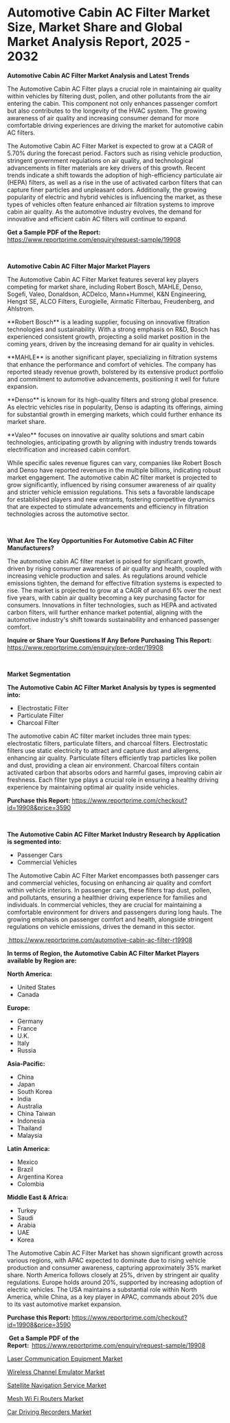 <p><h1>Automotive Cabin AC Filter Market Size, Market Share and Global Market Analysis Report, 2025 - 2032</h1></p><p><strong>Automotive Cabin AC Filter Market Analysis and Latest Trends</strong></p>
<p><p>The Automotive Cabin AC Filter plays a crucial role in maintaining air quality within vehicles by filtering dust, pollen, and other pollutants from the air entering the cabin. This component not only enhances passenger comfort but also contributes to the longevity of the HVAC system. The growing awareness of air quality and increasing consumer demand for more comfortable driving experiences are driving the market for automotive cabin AC filters. </p><p>The Automotive Cabin AC Filter Market is expected to grow at a CAGR of 5.70% during the forecast period. Factors such as rising vehicle production, stringent government regulations on air quality, and technological advancements in filter materials are key drivers of this growth. Recent trends indicate a shift towards the adoption of high-efficiency particulate air (HEPA) filters, as well as a rise in the use of activated carbon filters that can capture finer particles and unpleasant odors. Additionally, the growing popularity of electric and hybrid vehicles is influencing the market, as these types of vehicles often feature enhanced air filtration systems to improve cabin air quality. As the automotive industry evolves, the demand for innovative and efficient cabin AC filters will continue to expand.</p></p>
<p><strong>Get a Sample PDF of the Report:&nbsp;</strong> <a href="https://www.reportprime.com/enquiry/request-sample/19908?utm_campaign=3445&utm_medium=2&utm_source=Github&utm_content=ia&utm_term=17032025&utm_id=automotive-cabin-ac-filter">https://www.reportprime.com/enquiry/request-sample/19908</a></p>
<p>&nbsp;</p>
<p><strong>Automotive Cabin AC Filter Major Market Players</strong></p>
<p><p>The Automotive Cabin AC Filter Market features several key players competing for market share, including Robert Bosch, MAHLE, Denso, Sogefi, Valeo, Donaldson, ACDelco, Mann+Hummel, K&N Engineering, Hengst SE, ALCO Filters, Eurogielle, Airmatic Filterbau, Freudenberg, and Ahlstrom.</p><p>**Robert Bosch** is a leading supplier, focusing on innovative filtration technologies and sustainability. With a strong emphasis on R&D, Bosch has experienced consistent growth, projecting a solid market position in the coming years, driven by the increasing demand for air quality in vehicles.</p><p>**MAHLE** is another significant player, specializing in filtration systems that enhance the performance and comfort of vehicles. The company has reported steady revenue growth, bolstered by its extensive product portfolio and commitment to automotive advancements, positioning it well for future expansion.</p><p>**Denso** is known for its high-quality filters and strong global presence. As electric vehicles rise in popularity, Denso is adapting its offerings, aiming for substantial growth in emerging markets, which could further enhance its market share.</p><p>**Valeo** focuses on innovative air quality solutions and smart cabin technologies, anticipating growth by aligning with industry trends towards electrification and increased cabin comfort.</p><p>While specific sales revenue figures can vary, companies like Robert Bosch and Denso have reported revenues in the multiple billions, indicating robust market engagement. The automotive cabin AC filter market is projected to grow significantly, influenced by rising consumer awareness of air quality and stricter vehicle emission regulations. This sets a favorable landscape for established players and new entrants, fostering competitive dynamics that are expected to stimulate advancements and efficiency in filtration technologies across the automotive sector.</p></p>
<p>&nbsp;</p>
<p><strong>What Are The Key Opportunities For Automotive Cabin AC Filter Manufacturers?</strong></p>
<p><p>The automotive cabin AC filter market is poised for significant growth, driven by rising consumer awareness of air quality and health, coupled with increasing vehicle production and sales. As regulations around vehicle emissions tighten, the demand for effective filtration systems is expected to rise. The market is projected to grow at a CAGR of around 6% over the next five years, with cabin air quality becoming a key purchasing factor for consumers. Innovations in filter technologies, such as HEPA and activated carbon filters, will further enhance market potential, aligning with the automotive industry's shift towards sustainability and enhanced passenger comfort.</p></p>
<p><strong>Inquire or Share Your Questions If Any Before Purchasing This Report:</strong> <a href="https://www.reportprime.com/enquiry/pre-order/19908?utm_campaign=3445&utm_medium=2&utm_source=Github&utm_content=ia&utm_term=17032025&utm_id=automotive-cabin-ac-filter">https://www.reportprime.com/enquiry/pre-order/19908</a></p>
<p>&nbsp;</p>
<p><strong>Market Segmentation</strong></p>
<p><strong>The Automotive Cabin AC Filter Market Analysis by types is segmented into:</strong></p>
<p><ul><li>Electrostatic Filter</li><li>Particulate Filter</li><li>Charcoal Filter</li></ul></p>
<p><p>The automotive cabin AC filter market includes three main types: electrostatic filters, particulate filters, and charcoal filters. Electrostatic filters use static electricity to attract and capture dust and allergens, enhancing air quality. Particulate filters efficiently trap particles like pollen and dust, providing a clean air environment. Charcoal filters contain activated carbon that absorbs odors and harmful gases, improving cabin air freshness. Each filter type plays a crucial role in ensuring a healthy driving experience by maintaining optimal air quality inside vehicles.</p></p>
<p><strong>Purchase this Report:&nbsp;</strong><a href="https://www.reportprime.com/checkout?id=19908&price=3590&utm_campaign=3445&utm_medium=2&utm_source=Github&utm_content=ia&utm_term=17032025&utm_id=automotive-cabin-ac-filter">https://www.reportprime.com/checkout?id=19908&price=3590</a></p>
<p>&nbsp;</p>
<p><strong>The Automotive Cabin AC Filter Market Industry Research by Application is segmented into:</strong></p>
<p><ul><li>Passenger Cars</li><li>Commercial Vehicles</li></ul></p>
<p><p>The Automotive Cabin AC Filter Market encompasses both passenger cars and commercial vehicles, focusing on enhancing air quality and comfort within vehicle interiors. In passenger cars, these filters trap dust, pollen, and pollutants, ensuring a healthier driving experience for families and individuals. In commercial vehicles, they are crucial for maintaining a comfortable environment for drivers and passengers during long hauls. The growing emphasis on passenger comfort and health, alongside stringent regulations on vehicle emissions, drives the demand in this sector.</p></p>
<p><a href="https://www.reportprime.com/automotive-cabin-ac-filter-r19908?utm_campaign=3445&utm_medium=2&utm_source=Github&utm_content=ia&utm_term=17032025&utm_id=automotive-cabin-ac-filter">&nbsp;https://www.reportprime.com/automotive-cabin-ac-filter-r19908</a></p>
<p><strong>In terms of Region, the Automotive Cabin AC Filter Market Players available by Region are:</strong></p>
<p>
    <p> <strong> North America: </strong>
        <ul>
            <li>United States</li>
            <li>Canada</li>
        </ul>
        </p> 
    <p> <strong> Europe: </strong>
        <ul>
            <li>Germany</li>
            <li>France</li>
            <li>U.K.</li>
            <li>Italy</li>
            <li>Russia</li>
        </ul>
        </p> 
    <p> <strong> Asia-Pacific: </strong>
        <ul>
            <li>China</li>
            <li>Japan</li>
            <li>South Korea</li>
            <li>India</li>
            <li>Australia</li>
            <li>China Taiwan</li>
            <li>Indonesia</li>
            <li>Thailand</li>
            <li>Malaysia</li>
        </ul>
        </p> 
    <p> <strong> Latin America: </strong>
        <ul>
            <li>Mexico</li>
            <li>Brazil</li>
            <li>Argentina Korea</li>
            <li>Colombia</li>
        </ul>
        </p> 
    <p> <strong> Middle East & Africa: </strong>
        <ul>
            <li>Turkey</li>
            <li>Saudi</li>
            <li>Arabia</li>
            <li>UAE</li>
            <li>Korea</li>
        </ul>
    </p>
    </p>
<p><p>The Automotive Cabin AC Filter Market has shown significant growth across various regions, with APAC expected to dominate due to rising vehicle production and consumer awareness, capturing approximately 35% market share. North America follows closely at 25%, driven by stringent air quality regulations. Europe holds around 20%, supported by increasing adoption of electric vehicles. The USA maintains a substantial role within North America, while China, as a key player in APAC, commands about 20% due to its vast automotive market expansion.</p></p>
<p><strong>Purchase this Report: </strong><a href="https://www.reportprime.com/checkout?id=19908&price=3590&utm_campaign=3445&utm_medium=2&utm_source=Github&utm_content=ia&utm_term=17032025&utm_id=automotive-cabin-ac-filter">https://www.reportprime.com/checkout?id=19908&price=3590</a></p>
<p>&nbsp;<strong>Get a Sample PDF of the Report:&nbsp;&nbsp;</strong><a href="https://www.reportprime.com/enquiry/request-sample/19908?utm_campaign=3445&utm_medium=2&utm_source=Github&utm_content=ia&utm_term=17032025&utm_id=automotive-cabin-ac-filter">https://www.reportprime.com/enquiry/request-sample/19908</a></p>
<p><strong></strong></p>
<p><p><a href="https://www.linkedin.com/pulse/laser-communication-equipment-market-trends-strategic-insights-05zne?utm_campaign=3445&utm_medium=2&utm_source=Github&utm_content=ia&utm_term=17032025&utm_id=automotive-cabin-ac-filter">Laser Communication Equipment Market</a></p><p><a href="https://www.linkedin.com/pulse/wireless-channel-emulator-market-share-analysis-141-cagr-x5aee?utm_campaign=3445&utm_medium=2&utm_source=Github&utm_content=ia&utm_term=17032025&utm_id=automotive-cabin-ac-filter">Wireless Channel Emulator Market</a></p><p><a href="https://www.linkedin.com/pulse/satellite-navigation-service-mosaic-piecing-together-global-gxzze?utm_campaign=3445&utm_medium=2&utm_source=Github&utm_content=ia&utm_term=17032025&utm_id=automotive-cabin-ac-filter">Satellite Navigation Service Market</a></p><p><a href="https://www.linkedin.com/pulse/mesh-wi-fi-routers-market-analysis-present-size-growth-forecast-1othe?utm_campaign=3445&utm_medium=2&utm_source=Github&utm_content=ia&utm_term=17032025&utm_id=automotive-cabin-ac-filter">Mesh Wi Fi Routers Market</a></p><p><a href="https://github.com/lizonbochil23/Market-Research-Report-List-1/blob/main/car-driving-recorders-market.md?utm_campaign=3445&utm_medium=2&utm_source=Github&utm_content=ia&utm_term=17032025&utm_id=automotive-cabin-ac-filter">Car Driving Recorders Market</a></p></p>